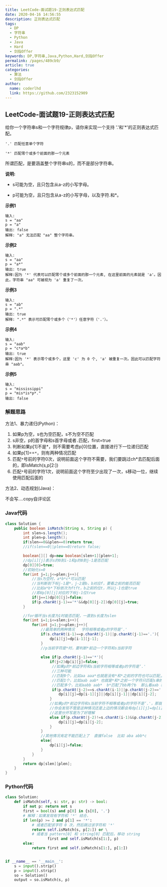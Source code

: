 ```yaml
---
title: LeetCode-面试题19-正则表达式匹配
date: 2020-04-16 14:56:55
description: 正则表达式匹配
tags: 
  - DP
  - 字符串
  - Python
  - Java
  - Hard
  - 剑指Offer
keywords: DP,字符串,Java,Python,Hard,剑指Offer
permalink: /pages/489cb9/
article: true
categories: 
  - 算法
  - 剑指Offer
author: 
  name: coderlhd
  link: https://github.com/2323152909
---
```


## LeetCode-面试题19-正则表达式匹配

给你一个字符串s和一个字符规律p，请你来实现一个支持 '.'和'*'的正则表达式匹配。

```
'.' 匹配任意单个字符

'*' 匹配零个或多个前面的那一个元素
```

所谓匹配，是要涵盖整个字符串s的，而不是部分字符串。

**说明:**

- s可能为空，且只包含从a-z的小写字母。

- p可能为空，且只包含从a-z的小写字母，以及字符.和*。

 <!--more-->

**示例1**

```
输入:
s = "aa"
p = "a"
输出: false
解释: "a" 无法匹配 "aa" 整个字符串。
```

**示例2**

```
输入:
s = "aa"
p = "a*"
输出: true
解释:因为 '*' 代表可以匹配零个或多个前面的那一个元素, 在这里前面的元素就是 'a'。因此，字符串 "aa" 可被视为 'a' 重复了一次。
```

**示例3**

```
输入:
s = "ab"
p = ".*"
输出: true
解释: ".*" 表示可匹配零个或多个（'*'）任意字符（'.'）。
```

**示例4**

```
输入:
s = "aab"
p = "c*a*b"
输出: true
解释:因为 '*' 表示零个或多个，这里 'c' 为 0 个, 'a' 被重复一次。因此可以匹配字符串 "aab"。
```

**示例5**

```
输入:
s = "mississippi"
p = "mis*is*p*."
输出: false
```

### 解题思路

方法1、暴力递归(Python)：

1. 如果p为空，s也为空匹配，s不为空不匹配
2. s非空，p的首字母和s首字母或者`.`匹配，first=true
3. 判断如果p[1]不是*，则不需要考虑p[0]位置，直接进行下一位递归匹配
4. 如果p[1]==`*`，则有两种情况匹配
5. 匹配`*`号前的字符0次，说明前面这个字符不需要，我们要跳过ch*去匹配后面的，即isMatch(s,p[2:])
6. 匹配`*`号前的字符1次，说明前面这个字符至少出现了一次，s移动一位，继续使用匹配后面的

方法2、动态规划(Java)：

不会写....copy自评论区

### Java代码

```java
class Solution {
    public boolean isMatch(String s, String p) {
        int slen=s.length();
        int plen=p.length();
        if(slen==0&&plen==0)return true;
        //if(slen==0||plen==0)return false;

        boolean[][] dp=new boolean[slen+1][plen+1];
        //dp[i][j]表示s的0到i-1和p的0到j-1是否匹配
        dp[0][0]=true;
        //初始化s=0
        for(int j=1;j<=plen;j++){
            //当s为空时，a*b*c*可以匹配
            //当判断到下标j-1是*，j-2是b，b对应f，要看之前的能否匹配
            //比如a*b*下标依次为ftft，b之前的位t，所以j-1也是true
            //即dp[0][j]对应的下标j-1位true
            if(j==1)dp[0][j]=false;
            if(p.charAt(j-1)=='*'&&dp[0][j-2])dp[0][j]=true;
        }

        //for循环当s长度为1时能否匹配，一直到s长度为slen
        for(int i=1;i<=slen;i++){
            for(int j=1;j<=plen;j++){
                //最简单的两种情况   字符相等或者p的字符是‘.'
                if(s.charAt(i-1)==p.charAt(j-1)||p.charAt(j-1)=='.'){
                    dp[i][j]=dp[i-1][j-1];
                }
                //p当前字符是*时，要判断*前边一个字符和s当前字符   
                
                else if(p.charAt(j-1)=='*'){
                    if(j<2)dp[i][j]=false;
                     //如果p的*前边字符和s当前字符相等或者p的字符是‘.'
                     //三种可能
                     //匹配0个，比如aa aaa*也就是没有*和*之前的字符也可以匹配上（在你（a*）没来之前我们(aa)已经能匹配上了）dp[i][j]=dp[i][j-2]
                     //匹配1个，比如aab aab* 也就是*和*之前一个字符只匹配s串的当前一个字符就不看*号了  即 dp[i][j]=dp[i][j-1]
                     //匹配多个，比如aabb aab*  b*匹配了bb两个b  那么看aab 和aab*是否能匹配上就行了，即dp[i][j]=dp[i-1][j]
                     if(p.charAt(j-2)==s.charAt(i-1)||p.charAt(j-2)=='.'){
                        dp[i][j]=dp[i-1][j]||dp[i][j-1]||dp[i][j-2];
                    }
                    //如果p的*前边字符和s当前字符不相等或者p的字符不是‘.'，那就把*和*前边一个字符都不要了呗
                    //你会发现不管是这种情况还是上边的情况都会有dp[i][j]=dp[i][j-2];所以可以把下边剪枝，不用分开写了
                    //这里分开写是为了好理解
                    else if(p.charAt(j-2)!=s.charAt(i-1)&&p.charAt(j-2)!='.'){
                        dp[i][j]=dp[i][j-2];
                    }
                }
                //其他情况肯定不能匹配上了  直接false  比如 aba abb*c  
                else{
                    dp[i][j]=false;
                }
            }
        }
        return dp[slen][plen];
    }
}
```

### Python代码

```python
class Solution:
    def isMatch(self, s: str, p: str) -> bool:
        if not p: return not s
        first = bool(s) and p[0] in {s[0], '.'}
        # 解释：如果发现有字符和 '*' 结合，
        if len(p) >= 2 and p[1] == '*':
            # 或者匹配该字符 0 次，然后跳过该字符和 '*'
            return self.isMatch(s, p[2:]) or \
            # 或者当 pattern[0] 和 string[0] 匹配后，移动 string
                   first and self.isMatch(s[1:], p)
        else:
            return first and self.isMatch(s[1:], p[1:])


if __name__ == '__main__':
    s = input().strip()
    p = input().strip()
    so = Solution()
    output = so.isMatch(s, p)
```

